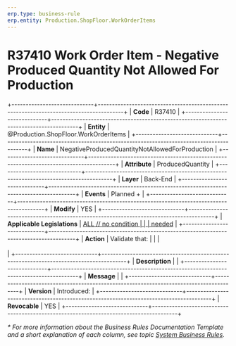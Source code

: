 ```yaml
---
erp.type: business-rule
erp.entity: Production.ShopFloor.WorkOrderItems
---
```


# R37410 Work Order Item - Negative Produced Quantity Not Allowed For Production
+-----------------------------+---------------------------------------------------------------------------------------+
| **Code**                    | R37410                                                                                |
+-----------------------------+---------------------------------------------------------------------------------------+
| **Entity**                  | @Production.ShopFloor.WorkOrderItems                                                  |
+-----------------------------+---------------------------------------------------------------------------------------+
| **Name**                    | NegativeProducedQuantityNotAllowedForProduction                                       |
+-----------------------------+---------------------------------------------------------------------------------------+
| **Attribute**               | ProducedQuantity                                                                      |
+-----------------------------+---------------------------------------------------------------------------------------+
| **Layer**                   | Back-End                                                                              |
+-----------------------------+---------------------------------------------------------------------------------------+
| **Events**                  | Planned +                                                                             |
+-----------------------------+---------------------------------------------------------------------------------------+
| **Modify**                  | YES                                                                                   |
+-----------------------------+---------------------------------------------------------------------------------------+
| **Applicable Legislations** | [ALL // no condition                                                                  |
|                             | needed](xref:applicable-legislations)                                                 |
+-----------------------------+---------------------------------------------------------------------------------------+
| **Action**                  | Validate that:                                                                        |
|                             | <br/><br/>                                                                            |
+-----------------------------+---------------------------------------------------------------------------------------+
| **Description**             |                                                                                       |
+-----------------------------+---------------------------------------------------------------------------------------+
| **Message**                 |                                                                                       |
+-----------------------------+---------------------------------------------------------------------------------------+
| **Version**                 | Introduced:                                                                           |
+-----------------------------+---------------------------------------------------------------------------------------+
| **Revocable**               | YES                                                                                   |
+-----------------------------+---------------------------------------------------------------------------------------+

*\* For more information about the Business Rules Documentation Template and a short explanation of each column, see
topic [System Business Rules](../templates/template-description-system-business-rules.md).*
